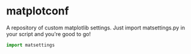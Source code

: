 matplotconf
=============

<p>A repository of custom matplotlib settings. Just import matsettings.py in your script and you're good to go! </p>

```python
import matsettings
```
